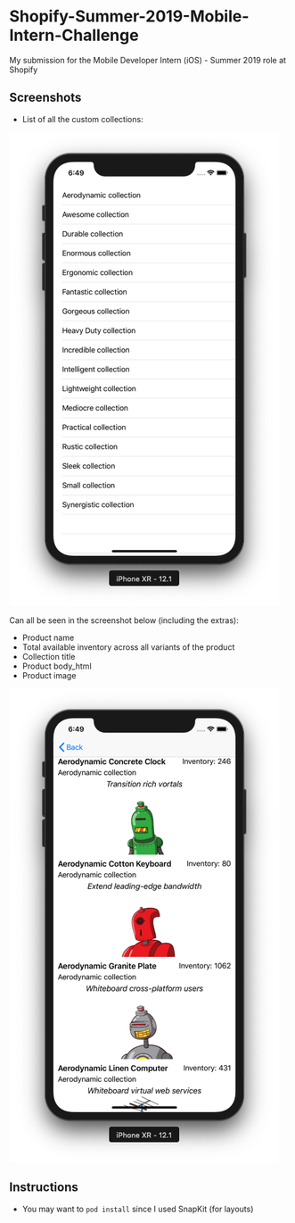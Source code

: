 # Shopify-Summer-2019-Mobile-Intern-Challenge
My submission for the Mobile Developer Intern (iOS) - Summer 2019 role at Shopify

## Screenshots

* List of all the custom collections:

<img src="Screenshot_1.png">


Can all be seen in the screenshot below (including the extras):
* Product name
* Total available inventory across all variants of the product
* Collection title
* Product body_html
* Product image 

<img src="Screenshot_2.png">


## Instructions
* You may want to `pod install` since I used SnapKit (for layouts)
